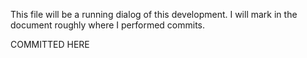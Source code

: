 This file will be a running dialog of this development.   I will mark in the document roughly where I performed commits.

COMMITTED HERE

